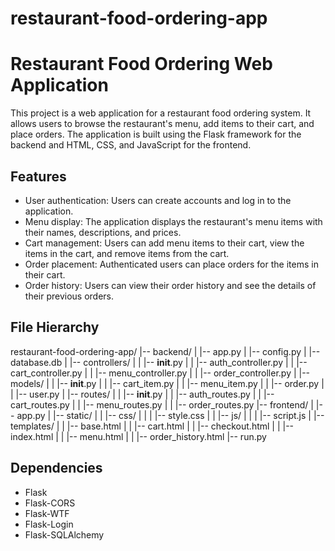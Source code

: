 # restaurant-food-ordering-app

# Restaurant Food Ordering Web Application

This project is a web application for a restaurant food ordering system. It allows users to browse the restaurant's menu, add items to their cart, and place orders. The application is built using the Flask framework for the backend and HTML, CSS, and JavaScript for the frontend.

## Features

- User authentication: Users can create accounts and log in to the application.
- Menu display: The application displays the restaurant's menu items with their names, descriptions, and prices.
- Cart management: Users can add menu items to their cart, view the items in the cart, and remove items from the cart.
- Order placement: Authenticated users can place orders for the items in their cart.
- Order history: Users can view their order history and see the details of their previous orders.

## File Hierarchy

restaurant-food-ordering-app/
|-- backend/
|   |-- app.py
|   |-- config.py
|   |-- database.db
|   |-- controllers/
|   |   |-- __init__.py
|   |   |-- auth_controller.py
|   |   |-- cart_controller.py
|   |   |-- menu_controller.py
|   |   |-- order_controller.py
|   |-- models/
|   |   |-- __init__.py
|   |   |-- cart_item.py
|   |   |-- menu_item.py
|   |   |-- order.py
|   |   |-- user.py
|   |-- routes/
|   |   |-- __init__.py
|   |   |-- auth_routes.py
|   |   |-- cart_routes.py
|   |   |-- menu_routes.py
|   |   |-- order_routes.py
|-- frontend/
|   |-- app.py
|   |-- static/
|   |   |-- css/
|   |   |   |-- style.css
|   |   |-- js/
|   |   |   |-- script.js
|   |-- templates/
|   |   |-- base.html
|   |   |-- cart.html
|   |   |-- checkout.html
|   |   |-- index.html
|   |   |-- menu.html
|   |   |-- order_history.html
|-- run.py


## Dependencies

- Flask
- Flask-CORS
- Flask-WTF
- Flask-Login
- Flask-SQLAlchemy
